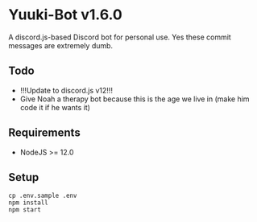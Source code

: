 # Yuuki-Bot v1.6.0
A discord.js-based Discord bot for personal use. Yes these commit messages are extremely dumb.

## Todo
- !!!Update to discord.js v12!!!
- Give Noah a therapy bot because this is the age we live in (make him code it if he wants it)

## Requirements
- NodeJS >= 12.0

## Setup
```
cp .env.sample .env
npm install
npm start
```
